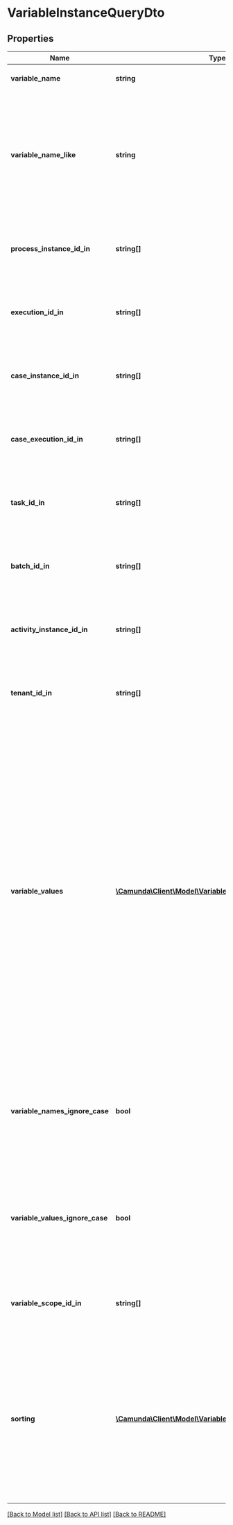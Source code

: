 # VariableInstanceQueryDto

## Properties
Name | Type | Description | Notes
------------ | ------------- | ------------- | -------------
**variable_name** | **string** | Filter by variable instance name. | [optional] 
**variable_name_like** | **string** | Filter by the variable instance name. The parameter can include the wildcard &#x60;%&#x60; to express like-strategy such as: starts with (&#x60;%&#x60;name), ends with (name&#x60;%&#x60;) or contains (&#x60;%&#x60;name&#x60;%&#x60;). | [optional] 
**process_instance_id_in** | **string[]** | Only include variable instances which belong to one of the passed  process instance ids. | [optional] 
**execution_id_in** | **string[]** | Only include variable instances which belong to one of the passed  execution ids. | [optional] 
**case_instance_id_in** | **string[]** | Only include variable instances which belong to one of the passed  case instance ids. | [optional] 
**case_execution_id_in** | **string[]** | Only include variable instances which belong to one of the passed  case execution ids. | [optional] 
**task_id_in** | **string[]** | Only include variable instances which belong to one of the passed  task ids. | [optional] 
**batch_id_in** | **string[]** | Only include variable instances which belong to one of the passed  batch ids. | [optional] 
**activity_instance_id_in** | **string[]** | Only include variable instances which belong to one of the passed  activity instance ids. | [optional] 
**tenant_id_in** | **string[]** | Only include variable instances which belong to one of the passed  tenant ids. | [optional] 
**variable_values** | [**\Camunda\Client\Model\VariableQueryParameterDto[]**](VariableQueryParameterDto.md) | An array to only include variable instances that have the certain values. The array consists of objects with the three properties &#x60;name&#x60;, &#x60;operator&#x60; and &#x60;value&#x60;. &#x60;name (String)&#x60; is the variable name, &#x60;operator (String)&#x60; is the comparison operator to be used and &#x60;value&#x60; the variable value. &#x60;value&#x60; may be &#x60;String&#x60;, &#x60;Number&#x60; or &#x60;Boolean&#x60;.  Valid operator values are: &#x60;eq&#x60; - equal to; &#x60;neq&#x60; - not equal to; &#x60;gt&#x60; - greater than; &#x60;gteq&#x60; - greater than or equal to; &#x60;lt&#x60; - lower than; &#x60;lteq&#x60; - lower than or equal to; &#x60;like&#x60; | [optional] 
**variable_names_ignore_case** | **bool** | Match all variable names provided in &#x60;variableValues&#x60; case-insensitively. If set to &#x60;true&#x60; **variableName** and **variablename** are treated as equal. | [optional] 
**variable_values_ignore_case** | **bool** | Match all variable values provided in &#x60;variableValues&#x60; case-insensitively. If set to &#x60;true&#x60; **variableValue** and **variablevalue** are treated as equal. | [optional] 
**variable_scope_id_in** | **string[]** | Only include variable instances which belong to one of passed scope ids. | [optional] 
**sorting** | [**\Camunda\Client\Model\VariableInstanceQueryDtoSorting[]**](VariableInstanceQueryDtoSorting.md) | An array of criteria to sort the result by. Each element of the array is an object that specifies one ordering.                       The position in the array identifies the rank of an ordering, i.e., whether it is primary, secondary, etc.                       Sorting has no effect for &#x60;count&#x60; endpoints | [optional] 

[[Back to Model list]](../../README.md#documentation-for-models) [[Back to API list]](../../README.md#documentation-for-api-endpoints) [[Back to README]](../../README.md)

